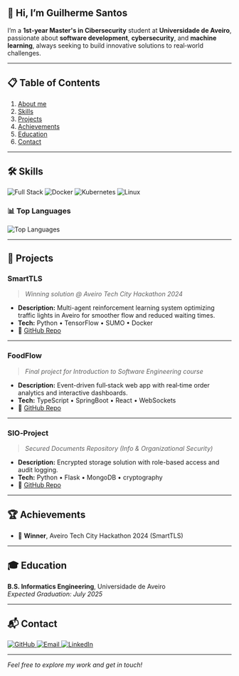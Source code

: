 <a name="about-me"></a>
## 👋 Hi, I’m Guilherme Santos

I’m a **1st-year Master's in Cibersecurity** student at **Universidade de Aveiro**, passionate about **software development**, **cybersecurity**, and **machine learning**, always seeking to build innovative solutions to real‑world challenges.

---
<a name="table-of-contents"></a>
## 📋 Table of Contents

1. [About me](#about-me)
2. [Skills](#skills)  
3. [Projects](#projects)  
4. [Achievements](#achievements)  
5. [Education](#education)  
6. [Contact](#contact)  

---
<a name="skills"></a>
## 🛠️ Skills
<p>
  <img alt="Full Stack" src="https://img.shields.io/badge/Full%20Stack-Focused-informational" />
  <img alt="Docker" src="https://img.shields.io/badge/Docker-2496ED?logo=docker&logoColor=white" />
  <img alt="Kubernetes" src="https://img.shields.io/badge/Kubernetes-326CE5?logo=kubernetes&logoColor=white" />
  <img alt="Linux" src="https://img.shields.io/badge/Linux-FCC624?logo=linux&logoColor=black"/>
</p>

### 📊 Top Languages

![Top Languages](https://github-readme-stats.vercel.app/api/top-langs/?username=guisantos91&layout=compact)

---
<a name="projects"></a>
## 🚀 Projects

### SmartTLS  
> _Winning solution @ Aveiro Tech City Hackathon 2024_  
- **Description:** Multi-agent reinforcement learning system optimizing traffic lights in Aveiro for smoother flow and reduced waiting times.  
- **Tech:** Python • TensorFlow • SUMO • Docker  
- 🔗 [GitHub Repo](https://github.com/guisantos91/SmartTLS)

---

### FoodFlow  
> _Final project for Introduction to Software Engineering course_  
- **Description:** Event-driven full‑stack web app with real‑time order analytics and interactive dashboards.  
- **Tech:** TypeScript • SpringBoot • React • WebSockets  
- 🔗 [GitHub Repo](https://github.com/guisantos91/FoodFlow)

---

### SIO‑Project  
> _Secured Documents Repository (Info & Organizational Security)_  
- **Description:** Encrypted storage solution with role-based access and audit logging.  
- **Tech:** Python • Flask • MongoDB • cryptography  
- 🔗 [GitHub Repo](https://github.com/guisantos91/SIO-Project)

---
<a name="achievements"></a>
## 🏆 Achievements

- 🥇 **Winner**, Aveiro Tech City Hackathon 2024 (SmartTLS)

---
<a name="education"></a>
## 🎓 Education

**B.S. Informatics Engineering**, Universidade de Aveiro  
_Expected Graduation: July 2025_

---
<a name="contact"></a>
## 📬 Contact


<p>
  <a href="https://github.com/guisantos91">
    <img alt="GitHub" src="https://img.shields.io/badge/GitHub-181717?logo=github&logoColor=white" />
  </a>
  <a href="mailto:gui2891@outlook.pt">
    <img alt="Email" src="https://img.shields.io/badge/Outlook-0078D4?logo=microsoft-outlook&logoColor=white" />
  </a>
  <a href="https://www.linkedin.com/in/gui-santos91/">
    <img alt="LinkedIn" src="https://img.shields.io/badge/LinkedIn-%230077B5.svg?logo=linkedin&logoColor=white">
  </a>
</p>


---

*Feel free to explore my work and get in touch!*
